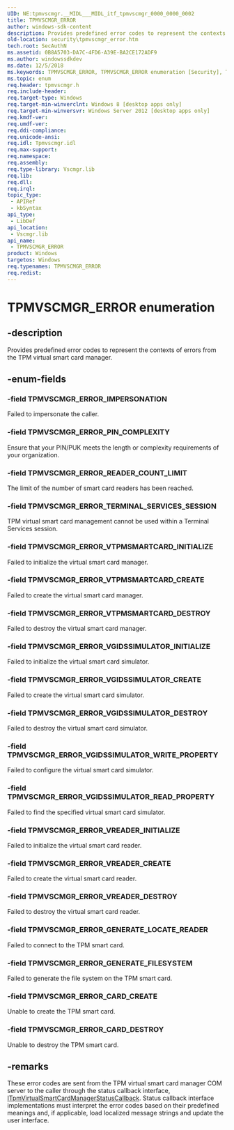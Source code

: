```yaml
---
UID: NE:tpmvscmgr.__MIDL___MIDL_itf_tpmvscmgr_0000_0000_0002
title: TPMVSCMGR_ERROR
author: windows-sdk-content
description: Provides predefined error codes to represent the contexts of errors from the TPM virtual smart card manager.
old-location: security\tpmvscmgr_error.htm
tech.root: SecAuthN
ms.assetid: 0B8A5703-DA7C-4FD6-A39E-BA2CE172ADF9
ms.author: windowssdkdev
ms.date: 12/5/2018
ms.keywords: TPMVSCMGR_ERROR, TPMVSCMGR_ERROR enumeration [Security], TPMVSCMGR_ERROR_CARD_CREATE, TPMVSCMGR_ERROR_CARD_DESTROY, TPMVSCMGR_ERROR_GENERATE_FILESYSTEM, TPMVSCMGR_ERROR_GENERATE_LOCATE_READER, TPMVSCMGR_ERROR_IMPERSONATION, TPMVSCMGR_ERROR_PIN_COMPLEXITY, TPMVSCMGR_ERROR_READER_COUNT_LIMIT, TPMVSCMGR_ERROR_TERMINAL_SERVICES_SESSION, TPMVSCMGR_ERROR_VGIDSSIMULATOR_CREATE, TPMVSCMGR_ERROR_VGIDSSIMULATOR_DESTROY, TPMVSCMGR_ERROR_VGIDSSIMULATOR_INITIALIZE, TPMVSCMGR_ERROR_VGIDSSIMULATOR_READ_PROPERTY, TPMVSCMGR_ERROR_VGIDSSIMULATOR_WRITE_PROPERTY, TPMVSCMGR_ERROR_VREADER_CREATE, TPMVSCMGR_ERROR_VREADER_DESTROY, TPMVSCMGR_ERROR_VREADER_INITIALIZE, TPMVSCMGR_ERROR_VTPMSMARTCARD_CREATE, TPMVSCMGR_ERROR_VTPMSMARTCARD_DESTROY, TPMVSCMGR_ERROR_VTPMSMARTCARD_INITIALIZE, security.tpmvscmgr_error, tpmvscmgr/TPMVSCMGR_ERROR, tpmvscmgr/TPMVSCMGR_ERROR_CARD_CREATE, tpmvscmgr/TPMVSCMGR_ERROR_CARD_DESTROY, tpmvscmgr/TPMVSCMGR_ERROR_GENERATE_FILESYSTEM, tpmvscmgr/TPMVSCMGR_ERROR_GENERATE_LOCATE_READER, tpmvscmgr/TPMVSCMGR_ERROR_IMPERSONATION, tpmvscmgr/TPMVSCMGR_ERROR_PIN_COMPLEXITY, tpmvscmgr/TPMVSCMGR_ERROR_READER_COUNT_LIMIT, tpmvscmgr/TPMVSCMGR_ERROR_TERMINAL_SERVICES_SESSION, tpmvscmgr/TPMVSCMGR_ERROR_VGIDSSIMULATOR_CREATE, tpmvscmgr/TPMVSCMGR_ERROR_VGIDSSIMULATOR_DESTROY, tpmvscmgr/TPMVSCMGR_ERROR_VGIDSSIMULATOR_INITIALIZE, tpmvscmgr/TPMVSCMGR_ERROR_VGIDSSIMULATOR_READ_PROPERTY, tpmvscmgr/TPMVSCMGR_ERROR_VGIDSSIMULATOR_WRITE_PROPERTY, tpmvscmgr/TPMVSCMGR_ERROR_VREADER_CREATE, tpmvscmgr/TPMVSCMGR_ERROR_VREADER_DESTROY, tpmvscmgr/TPMVSCMGR_ERROR_VREADER_INITIALIZE, tpmvscmgr/TPMVSCMGR_ERROR_VTPMSMARTCARD_CREATE, tpmvscmgr/TPMVSCMGR_ERROR_VTPMSMARTCARD_DESTROY, tpmvscmgr/TPMVSCMGR_ERROR_VTPMSMARTCARD_INITIALIZE
ms.topic: enum
req.header: tpmvscmgr.h
req.include-header: 
req.target-type: Windows
req.target-min-winverclnt: Windows 8 [desktop apps only]
req.target-min-winversvr: Windows Server 2012 [desktop apps only]
req.kmdf-ver: 
req.umdf-ver: 
req.ddi-compliance: 
req.unicode-ansi: 
req.idl: Tpmvscmgr.idl
req.max-support: 
req.namespace: 
req.assembly: 
req.type-library: Vscmgr.lib
req.lib: 
req.dll: 
req.irql: 
topic_type:
 - APIRef
 - kbSyntax
api_type:
 - LibDef
api_location:
 - Vscmgr.lib
api_name:
 - TPMVSCMGR_ERROR
product: Windows
targetos: Windows
req.typenames: TPMVSCMGR_ERROR
req.redist: 
---
```


# TPMVSCMGR_ERROR enumeration


## -description


Provides predefined error codes to represent the contexts of errors from the TPM virtual smart card manager.


## -enum-fields




### -field TPMVSCMGR_ERROR_IMPERSONATION

Failed to impersonate the caller.


### -field TPMVSCMGR_ERROR_PIN_COMPLEXITY

Ensure that your PIN/PUK meets the length or complexity requirements of your organization.


### -field TPMVSCMGR_ERROR_READER_COUNT_LIMIT

The limit of the number of smart card readers has been reached.


### -field TPMVSCMGR_ERROR_TERMINAL_SERVICES_SESSION

TPM virtual smart card management cannot be used within a Terminal Services session.


### -field TPMVSCMGR_ERROR_VTPMSMARTCARD_INITIALIZE

Failed to initialize the virtual smart card manager.


### -field TPMVSCMGR_ERROR_VTPMSMARTCARD_CREATE

Failed to create the virtual smart card manager.


### -field TPMVSCMGR_ERROR_VTPMSMARTCARD_DESTROY

Failed to destroy the virtual smart card manager.


### -field TPMVSCMGR_ERROR_VGIDSSIMULATOR_INITIALIZE

Failed to initialize the virtual smart card simulator.


### -field TPMVSCMGR_ERROR_VGIDSSIMULATOR_CREATE

Failed to create the virtual smart card simulator.


### -field TPMVSCMGR_ERROR_VGIDSSIMULATOR_DESTROY

Failed to destroy the virtual smart card simulator.


### -field TPMVSCMGR_ERROR_VGIDSSIMULATOR_WRITE_PROPERTY

Failed to configure the virtual smart card simulator.


### -field TPMVSCMGR_ERROR_VGIDSSIMULATOR_READ_PROPERTY

Failed to find the specified virtual smart card simulator.


### -field TPMVSCMGR_ERROR_VREADER_INITIALIZE

Failed to initialize the virtual smart card reader.


### -field TPMVSCMGR_ERROR_VREADER_CREATE

Failed to create the virtual smart card reader.


### -field TPMVSCMGR_ERROR_VREADER_DESTROY

Failed to destroy the virtual smart card reader.


### -field TPMVSCMGR_ERROR_GENERATE_LOCATE_READER

Failed to connect to the TPM smart card.


### -field TPMVSCMGR_ERROR_GENERATE_FILESYSTEM

Failed to generate the file system on the TPM smart card.


### -field TPMVSCMGR_ERROR_CARD_CREATE

Unable to create the TPM smart card.


### -field TPMVSCMGR_ERROR_CARD_DESTROY

Unable to destroy the TPM smart card.


## -remarks



These error codes are sent from the TPM virtual smart card manager COM server to the caller through the status callback interface, <a href="https://msdn.microsoft.com/6CB62E42-16FD-453F-9566-B4DFCDAC7368">ITpmVirtualSmartCardManagerStatusCallback</a>. Status callback interface implementations must interpret the error codes based on their predefined meanings and, if applicable, load localized message strings and update the user interface.



